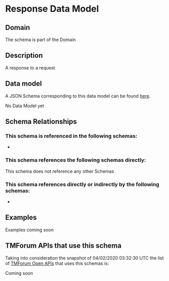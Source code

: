 # Response Data Model

## Domain

The  schema is part of the  Domain

## Description

A response to a request

## Data model

A JSON Schema corresponding to this data model can be found
[here](https://github.com/tmforum-rand/schemas/blob/candidates/Common/Response.schema.json).

No Data Model yet

## Schema Relationships

### This schema is referenced in the following schemas:

-

### This schema references the following schemas directly:

This schema does not reference any other Schemas

### This schema references directly or indirectly by the following schemas:

-



## Examples

Examples coming soon

## TMForum APIs that use this schema

Taking into consideration the snapshot of 04/02/2020 03:32:30 UTC the list of [TMForum Open APIs](https://www.tmforum.org/open-apis/) that uses this schemas is:

Coming soon